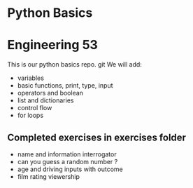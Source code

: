 # Python Basics

# Engineering 53

This is our python basics repo.
git
We will add:
- variables
- basic functions, print, type, input
- operators and boolean
- list and dictionaries
- control flow
- for loops 


## Completed exercises in exercises folder
- name and information interrogator
- can you guess a random number ?
- age and driving inputs with outcome
- film rating viewership

